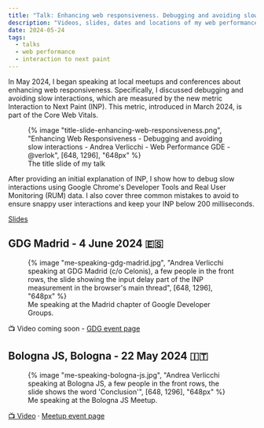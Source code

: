 ```yaml
---
title: "Talk: Enhancing web responsiveness. Debugging and avoiding slow interactions"
description: "Videos, slides, dates and locations of my web performance talk I brought at conferences, Google Developer Groups (GDG) and meetups around Europe."
date: 2024-05-24
tags:
  - talks
  - web performance
  - interaction to next paint
---
```


In May 2024, I began speaking at local meetups and conferences about enhancing web responsiveness. Specifically, I discussed debugging and avoiding slow interactions, which are measured by the new metric Interaction to Next Paint (INP). This metric, introduced in March 2024, is part of the Core Web Vitals.

<figure>
	{% image "title-slide-enhancing-web-responsiveness.png", "Enhancing Web Responsiveness - Debugging and avoiding slow interactions - Andrea Verlicchi - Web Performance GDE - @verlok", [648, 1296], "648px" %}
  <figcaption>The title slide of my talk</figcaption>
</figure>

After providing an initial explanation of INP, I show how to debug slow interactions using Google Chrome's Developer Tools and Real User Monitoring (RUM) data. I also cover three common mistakes to avoid to ensure snappy user interactions and keep your INP below 200 milliseconds.

[Slides](./pdf/lets-make-web-more-responsive-bologna-js-2024-05-22.pdf)

## GDG Madrid - 4 June 2024 🇪🇸

<figure>
	{% image "me-speaking-gdg-madrid.jpg", "Andrea Verlicchi speaking at GDG Madrid (c/o Celonis), a few people in the front rows, the slide showing the input delay part of the INP measurement in the browser's main thread", [648, 1296], "648px" %}
  <figcaption>Me speaking at the Madrid chapter of Google Developer Groups.</figcaption>
</figure>

📺 Video coming soon - [GDG event page](https://gdg.community.dev/events/details/google-gdg-madrid-presents-hagamos-que-la-web-sea-mas-responsive-en-2024/)

## Bologna JS, Bologna - 22 May 2024 🇮🇹

<figure>
	{% image "me-speaking-bologna-js.jpg", "Andrea Verlicchi speaking at Bologna JS, a few people in the front rows, the slide shows the word 'Conclusion'", [648, 1296], "648px" %}
  <figcaption>Me speaking at the Bologna JS Meetup.</figcaption>
</figure>

[📺 Video](https://youtube.com/live/ibZ1y3LxKKg?feature=share) &middot; [Meetup event page](https://www.meetup.com/bologna-js-meetup/events/300919249/)